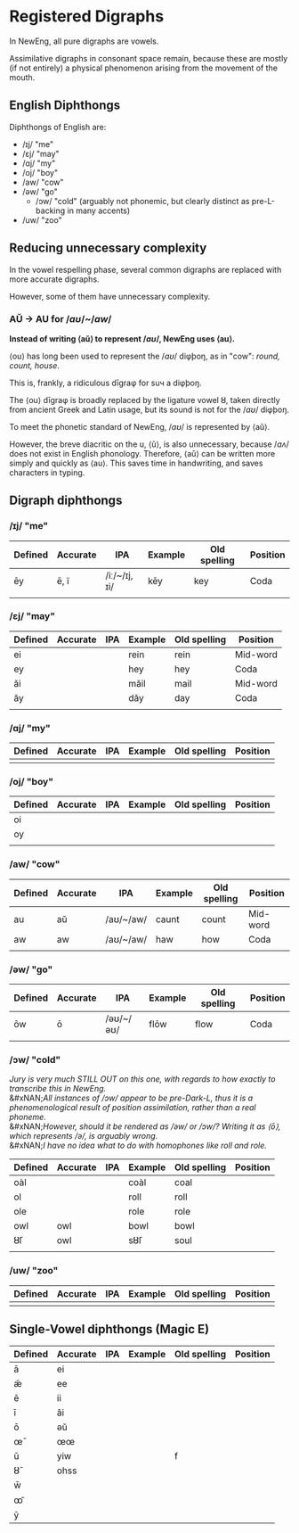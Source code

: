 # Registered Digraphs

In NewEng, all pure digraphs are vowels.

Assimilative digraphs in consonant space remain, because these are mostly (if not entirely) a physical phenomenon arising from the movement of the mouth.

## English Diphthongs

Diphthongs of English are:

* /ɪj/ "me"
* /ɛj/ "may"
* /ɑj/ "my"
* /oj/ "boy"
* /aw/ "cow"
* /əw/ "go"
  * /ɔw/ "cold" (arguably not phonemic, but clearly distinct as pre-L-backing in many accents)
* /uw/ "zoo"

## Reducing unnecessary complexity

In the vowel respelling phase, several common digraphs are replaced with more accurate digraphs.

However, some of them have unnecessary complexity.

### AŬ → AU for /_aʊ_/\~/_aw_/

**Instead of writing ⟨aŭ⟩ to represent /**_**aʊ**_**/, NewEng uses ⟨au⟩.**

⟨ou⟩ has long been used to represent the /_aʊ_/ diφþoŋ, as in "cow": _round, count, house_.

This is, frankly, a ridiculous dīgraφ for suч a diφþoŋ.

The ⟨ou⟩ dīgraφ is broadly replaced by the ligature vowel ȣ, taken directly from ancient Greek and Latin usage, but its sound is not for the /_aʊ_/ diφþoŋ.

To meet the phonetic standard of NewEng, /_aʊ_/ is represented by ⟨aŭ⟩.

However, the breve diacritic on the u, ⟨ŭ⟩, is also unnecessary, because /_aʌ_/ does not exist in English phonology. Therefore, ⟨aŭ⟩ can be written more simply and quickly as ⟨au⟩. This saves time in handwriting, and saves characters in typing.

## Digraph diphthongs

### /ɪj/ "me"

| Defined | Accurate | IPA            | Example | Old spelling | Position |
| ------- | -------- | -------------- | ------- | ------------ | -------- |
| ēy     | ē, ï   | /iː/\~/ɪj, ɪi/ | kēy    | key          | Coda     |
|         |          |                |         |              |          |

### /ɛj/ "may"

| Defined | Accurate | IPA | Example | Old spelling | Position |
| ------- | -------- | --- | ------- | ------------ | -------- |
| ei      |          |     | rein    | rein         | Mid-word |
| ey      |          |     | hey     | hey          | Coda     |
| ăi     |          |     | măil   | mail         | Mid-word |
| ăy     |          |     | dăy    | day          | Coda     |
|         |          |     |         |              |          |

### /ɑj/ "my"

| Defined | Accurate | IPA | Example | Old spelling | Position |
| ------- | -------- | --- | ------- | ------------ | -------- |
|         |          |     |         |              |          |

### /oj/ "boy"

| Defined | Accurate | IPA | Example | Old spelling | Position |
| ------- | -------- | --- | ------- | ------------ | -------- |
| oi      |          |     |         |              |          |
| oy      |          |     |         |              |          |
|         |          |     |         |              |          |

### /aw/ "cow"

| Defined | Accurate | IPA        | Example | Old spelling | Position |
| ------- | -------- | ---------- | ------- | ------------ | -------- |
| au      | aŭ      | /aʊ/\~/aw/ | caunt   | count        | Mid-word |
| aw      | aw       | /aʊ/\~/aw/ | haw     | how          | Coda     |
|         |          |            |         |              |          |

### /əw/ "go"

| Defined | Accurate | IPA        | Example | Old spelling | Position |
| ------- | -------- | ---------- | ------- | ------------ | -------- |
| ōw     | ō       | /əʊ/\~/əʊ/ | flōw   | flow         | Coda     |
|         |          |            |         |              |          |

### /ɔw/ "cold"

_Jury is very much STILL OUT on this one, with regards to how exactly to transcribe this in NewEng._\
&#xNAN;_&#x41;ll instances of /ɔw/ appear to be pre-Dark-L, thus it is a phenomenological result of position assimilation, rather than a real phoneme._\
&#xNAN;_&#x48;owever, should it be rendered as /əw/ or /ɔw/? Writing it as ⟨ō⟩, which represents /ə/, is arguably wrong._\
&#xNAN;_&#x49; have no idea what to do with homophones like roll and role._

| Defined | Accurate | IPA | Example | Old spelling | Position |
| ------- | -------- | --- | ------- | ------------ | -------- |
| oàl    |          |     | coàl   | coal         |          |
| ol      |          |     | roll    | roll         |          |
| ole     |          |     | role    | role         |          |
| owl     | owl      |     | bowl    | bowl         |          |
| ȣ̄l     | owl      |     | sȣ̄l    | soul         |          |
|         |          |     |         |              |          |

### /uw/ "zoo"

| Defined | Accurate | IPA | Example | Old spelling | Position |
| ------- | -------- | --- | ------- | ------------ | -------- |
|         |          |     |         |              |          |

## Single-Vowel diphthongs (Magic E)

| Defined | Accurate | IPA | Example | Old spelling | Position |
| ------- | -------- | --- | ------- | ------------ | -------- |
| ā      | ei       |     |         |              |          |
| ǣ      | ee       |     |         |              |          |
| ē      | ii       |     |         |              |          |
| ī      | âi      |     |         |              |          |
| ō      | əŭ      |     |         |              |          |
| œ̄      | œœ       |     |         |              |          |
| ū      | yiw      |     |         | f            |          |
| ȣ̄      | ohss     |     |         |              |          |
| w̄      |          |     |         |              |          |
| ꝏ̄      |          |     |         |              |          |
| ȳ      |          |     |         |              |          |
